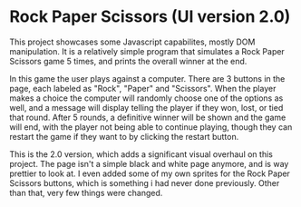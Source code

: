 # Rock Paper Scissors (UI version 2.0)

This project showcases some Javascript capabilites, mostly DOM manipulation. It is a relatively simple program that simulates a Rock Paper Scissors game 5 times, and prints the overall winner at the end.

In this game the user plays against a computer. There are 3 buttons in the page, each labeled as "Rock", "Paper" and "Scissors". When the player makes a choice the computer will randomly choose one of the options as well, and a message will display telling the player if they won, lost, or tied that round. After 5 rounds, a definitive winner will be shown and the game will end, with the player not being able to continue playing, though they can restart the game if they want to by clicking the restart button.

This is the 2.0 version, which adds a significant visual overhaul on this project. The page isn't a simple black and white page anymore, and is way prettier to look at. I even added some of my own sprites for the Rock Paper Scissors buttons, which is something i had never done previously. Other than that, very few things were changed.